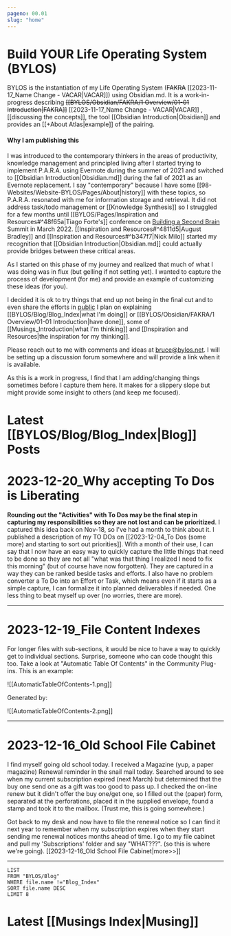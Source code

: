 ```yaml
---
pageno: 00.01
slug: "home"
---
```

# Build YOUR <b>L</b>ife Operating System (BYLOS)

BYLOS is the instantiation of my Life Operating System (~~FAKRA~~ [[2023-11-17_Name Change - VACAR|VACAR]]) using Obsidian.md. It is a work-in-progress  describing ~~[[BYLOS/Obsidian/FAKRA/1 Overview/01-01 Introduction|FAKRA]]~~  [[2023-11-17_Name Change - VACAR|VACAR]] ,  [[discussing the concepts]], the tool [[Obsidian Introduction|Obsidian]] and provides an [[+About Atlas|example]] of the pairing. 

#### Why I am publishing this
I was introduced to the contemporary thinkers in the areas of productivity, knowledge management and principled living after I started trying to implement P.A.R.A. using Evernote during the summer of 2021 and switched to [[Obsidian Introduction|Obsidian.md]] during the fall of 2021 as an Evernote replacement. I say "contemporary" because I have some [[98-Websites/Website-BYLOS/Pages/About|history]] with these topics, so P.A.R.A. resonated with me for information storage and retrieval. It did not address task/todo management or [[Knowledge Synthesis]] so I struggled for a few months until [[BYLOS/Pages/Inspiration and Resources#^48f65a|Tiago Forte's]]  conference on [Building a Second Brain](https://www.buildingasecondbrain.com/)  Summit in March 2022. [[Inspiration and Resources#^4811d5|August Bradley]] and [[Inspiration and Resources#^b347f7|Nick Milo]] started my recognition that [[Obsidian Introduction|Obsidian.md]] could actually provide bridges between these critical areas. 

As I started on this phase of my journey and realized that much of what I was doing was in flux (but gelling if not setting yet). I wanted to capture the process of development (for me) and provide an  example of customizing these ideas (for you). 

I decided it is ok to try things that end up not being in the final cut and to even share the efforts in [public](https://publish.obsidian.md/andymatuschak/Andy+Matuschak/Work+with+the+garage+door+up) 
I plan on explaining [[BYLOS/Blog/Blog_Index|what I'm doing]] or [[BYLOS/Obsidian/FAKRA/1 Overview/01-01 Introduction|have done]], some of [[Musings_Introduction|what I'm thinking]] and [[Inspiration and Resources|the inspiration for my thinking]].  

Please reach out to me with comments and ideas at bruce@bylos.net. I will be setting up a discussion forum somewhere and will provide a link when it is available. 

As this is a work in progress, I find that I am adding/changing things sometimes before I capture them here. It makes for a slippery slope but might provide some insight to others (and keep me focused).

# Latest [[BYLOS/Blog/Blog_Index|Blog]] Posts
# 2023-12-20_Why accepting To Dos is Liberating
**Rounding out the "Activities" with To Dos may be the final step in capturing my responsibilities so they are not lost and can be prioritized**. 
I captured this idea back on Nov-18, so I've had a month to think about it. I published a description of my TO DOs on [[2023-12-04_To Dos (some more) and starting to sort out priorities]]. With a month of their use, I can say that I now have an easy way to quickly capture the little things that need to be done so they are not all "what was that thing I realized I need to fix this morning"  (but of course have now forgotten). They are captured in a way they can be ranked beside tasks and efforts. I also have no problem converter a To Do into an Effort or Task, which means even if it starts as a simple capture, I can formalize it into planned deliverables if needed. One less thing to beat myself up over (no worries, there are more). 

---
# 2023-12-19_File Content Indexes
For longer files with sub-sections, it would be nice to have a way to quickly get to individual sections. Surprise, someone who can code thought this too. Take a look at "Automatic Table Of Contents" in the Community Plug-ins. 
This is an example:

![[AutomaticTableOfContents-1.png]]

Generated by:

![[AutomaticTableOfContents-2.png]]

---
# 2023-12-16_Old School File Cabinet
I find myself going old school today. I received a Magazine (yup, a paper magazine) Renewal reminder in the snail mail today. Searched around to see when my current subscription expired (next March) but determined that the buy one send one as a gift was too good to pass up.  I checked the on-line renew but it didn't offer the buy one/get one,  so I filled out the (paper) form, separated at the perforations, placed it in the supplied envelope, found a stamp and took it to the mailbox.  (Trust me, this is going somewhere.)

Got back to my desk and now have to file the renewal notice so I can find it next year to remember when my subscription expires when they start sending me renewal notices months ahead of time. I go to my file cabinet and pull my 'Subscriptions' folder and say "WHAT???". (so this is where we're going). [[2023-12-16_Old School File Cabinet|more>>]]

---
```dataview
LIST
FROM "BYLOS/Blog"
WHERE file.name !="Blog_Index"
SORT file.name DESC
LIMIT 8
```

# Latest [[Musings Index|Musing]]




